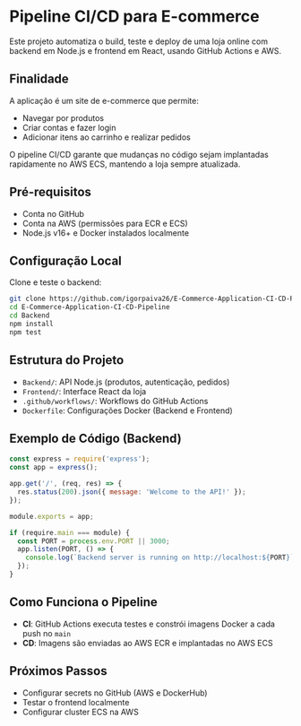 # Pipeline CI/CD para E-commerce

Este projeto automatiza o build, teste e deploy de uma loja online com backend em Node.js e frontend em React, usando GitHub Actions e AWS.

## Finalidade

A aplicação é um site de e-commerce que permite:

- Navegar por produtos
- Criar contas e fazer login
- Adicionar itens ao carrinho e realizar pedidos

O pipeline CI/CD garante que mudanças no código sejam implantadas rapidamente no AWS ECS, mantendo a loja sempre atualizada.

## Pré-requisitos

- Conta no GitHub
- Conta na AWS (permissões para ECR e ECS)
- Node.js v16+ e Docker instalados localmente

## Configuração Local

Clone e teste o backend:

```bash
git clone https://github.com/igorpaiva26/E-Commerce-Application-CI-CD-Pipeline.git
cd E-Commerce-Application-CI-CD-Pipeline
cd Backend
npm install
npm test
```

## Estrutura do Projeto

- `Backend/`: API Node.js (produtos, autenticação, pedidos)
- `Frontend/`: Interface React da loja
- `.github/workflows/`: Workflows do GitHub Actions
- `Dockerfile`: Configurações Docker (Backend e Frontend)

## Exemplo de Código (Backend)

```javascript
const express = require('express');
const app = express();

app.get('/', (req, res) => {
  res.status(200).json({ message: 'Welcome to the API!' });
});

module.exports = app;

if (require.main === module) {
  const PORT = process.env.PORT || 3000;
  app.listen(PORT, () => {
    console.log(`Backend server is running on http://localhost:${PORT}`);
  });
}
```

## Como Funciona o Pipeline

- **CI**: GitHub Actions executa testes e constrói imagens Docker a cada push no `main`
- **CD**: Imagens são enviadas ao AWS ECR e implantadas no AWS ECS

## Próximos Passos

- Configurar secrets no GitHub (AWS e DockerHub)
- Testar o frontend localmente
- Configurar cluster ECS na AWS